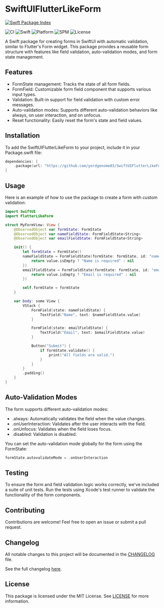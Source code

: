 # SwiftUIFlutterLikeForm

[![Swift Package Index](https://swiftpackageindex.com/yordgenome03/SwiftUIFlutterLikeForm/badge.svg)](https://swiftpackageindex.com/yordgenome03/SwiftUIFlutterLikeForm)

![CI](https://github.com/yordgenome03/SwiftUIFlutterLikeForm/actions/workflows/ci.yml/badge.svg)
![Swift](https://img.shields.io/badge/Swift-5.9-orange.svg)
![Platform](https://img.shields.io/badge/platform-iOS%20%7C%20macOS-blue)
![SPM](https://img.shields.io/badge/SPM-compatible-green)
![License](https://img.shields.io/badge/license-MIT-lightgrey)


A Swift package for creating forms in SwiftUI with automatic validation, similar to Flutter's Form widget. This package provides a reusable form structure with features like field validation, auto-validation modes, and form state management.

## Features

- FormState management: Tracks the state of all form fields.
- FormField: Customizable form field component that supports various input types.
- Validation: Built-in support for field validation with custom error messages.
- Auto-validation modes: Supports different auto-validation behaviors like always, on user interaction, and on unfocus.
- Reset functionality: Easily reset the form's state and field values.

## Installation

To add the SwiftUIFlutterLikeForm to your project, include it in your Package.swift file:

```swift
dependencies: [
    .package(url: "https://github.com/yordgenome03/SwiftUIFlutterLikeForm.git", from: "1.0.1")
]
```

## Usage

Here is an example of how to use the package to create a form with custom validation:

```swift
import SwiftUI
import FlutterLikeForm

struct MyFormView: View {
    @ObservedObject var formState: FormState
    @ObservedObject var nameFieldState: FormFieldState<String>
    @ObservedObject var emailFieldState: FormFieldState<String>

    init() {
        let formState = FormState()
        nameFieldState = FormFieldState(formState: formState, id: "name", initialValue: "", validator: { value in
            return value.isEmpty ? "Name is required" : nil
        })
        emailFieldState = FormFieldState(formState: formState, id: "email", initialValue: "", validator: { value in
            return value.isEmpty ? "Email is required" : nil
        })

        self.formState = formState
    }

    var body: some View {
        VStack {
            FormField(state: nameFieldState) {
                TextField("Name", text: $nameFieldState.value)
            }

            FormField(state: emailFieldState) {
                TextField("Email", text: $emailFieldState.value)
            }

            Button("Submit") {
                if formState.validate() {
                    print("All fields are valid.")
                }
            }
        }
        .padding()
    }
}
```

## Auto-Validation Modes

The form supports different auto-validation modes:

- .always: Automatically validates the field when the value changes.
- .onUserInteraction: Validates after the user interacts with the field.
- .onUnfocus: Validates when the field loses focus.
- .disabled: Validation is disabled.

You can set the auto-validation mode globally for the form using the FormState:

```swift
formState.autovalidateMode = .onUserInteraction
```

## Testing

To ensure the form and field validation logic works correctly, we've included a suite of unit tests. Run the tests using Xcode's test runner to validate the functionality of the form components.

## Contributing

Contributions are welcome! Feel free to open an issue or submit a pull request.

## Changelog

All notable changes to this project will be documented in the [CHANGELOG](CHANGELOG.md) file.

See the full changelog [here](CHANGELOG.md).

## License

This package is licensed under the MIT License. See [LICENSE](LICENSE) for more information.
